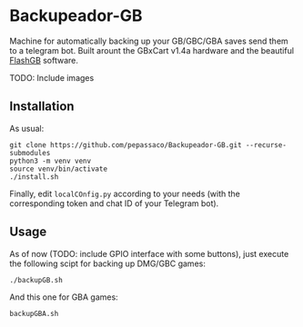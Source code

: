 # Backupeador-GB
Machine for automatically backing up your GB/GBC/GBA saves send them to a telegram bot. Built arount the GBxCart v1.4a hardware and the beautiful [FlashGB](https://github.com/lesserkuma/FlashGBX) software.

TODO: Include images

## Installation

As usual: 

```
git clone https://github.com/pepassaco/Backupeador-GB.git --recurse-submodules
python3 -m venv venv
source venv/bin/activate
./install.sh
```
Finally, edit `localCOnfig.py` according to your needs (with the corresponding token and chat ID of your Telegram bot).


## Usage

As of now (TODO: include GPIO interface with some buttons), just execute the following scipt for backing up DMG/GBC games:

```
./backupGB.sh
```

And this one for GBA games:

```
backupGBA.sh
```

